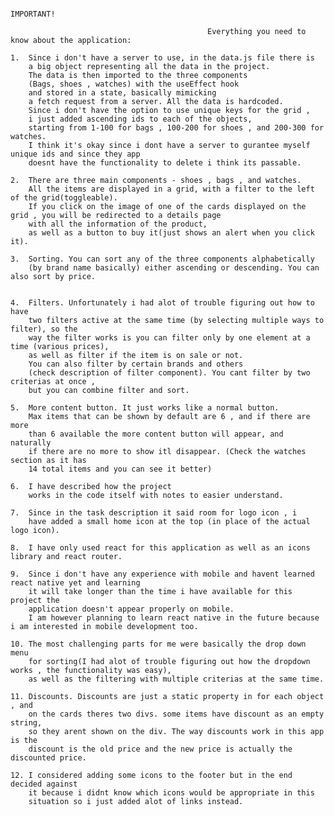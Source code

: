                                                                     IMPORTANT!

                                                Everything you need to know about the application:

    1.  Since i don't have a server to use, in the data.js file there is 
        a big object representing all the data in the project.
        The data is then imported to the three components 
        (Bags, shoes , watches) with the useEffect hook 
        and stored in a state, basically mimicking
        a fetch request from a server. All the data is hardcoded.
        Since i don't have the option to use unique keys for the grid , 
        i just added ascending ids to each of the objects,
        starting from 1-100 for bags , 100-200 for shoes , and 200-300 for watches. 
        I think it's okay since i dont have a server to gurantee myself unique ids and since they app 
        doesnt have the functionality to delete i think its passable.

    2.  There are three main components - shoes , bags , and watches. 
        All the items are displayed in a grid, with a filter to the left of the grid(toggleable).
        If you click on the image of one of the cards displayed on the grid , you will be redirected to a details page 
        with all the information of the product,
        as well as a button to buy it(just shows an alert when you click it).

    3.  Sorting. You can sort any of the three components alphabetically 
        (by brand name basically) either ascending or descending. You can also sort by price.
    

    4.  Filters. Unfortunately i had alot of trouble figuring out how to have 
        two filters active at the same time (by selecting multiple ways to filter), so the          
        way the filter works is you can filter only by one element at a time (various prices), 
        as well as filter if the item is on sale or not.
        You can also filter by certain brands and others 
        (check description of filter component). You cant filter by two criterias at once , 
        but you can combine filter and sort.

    5.  More content button. It just works like a normal button. 
        Max items that can be shown by default are 6 , and if there are more 
        than 6 available the more content button will appear, and naturally 
        if there are no more to show itl disappear. (Check the watches section as it has 
        14 total items and you can see it better)

    6.  I have described how the project 
        works in the code itself with notes to easier understand.

    7.  Since in the task description it said room for logo icon , i 
        have added a small home icon at the top (in place of the actual logo icon).

    8.  I have only used react for this application as well as an icons library and react router.

    9.  Since i don't have any experience with mobile and havent learned react native yet and learning 
        it will take longer than the time i have available for this project the 
        application doesn't appear properly on mobile. 
        I am however planning to learn react native in the future because i am interested in mobile development too.

    10. The most challenging parts for me were basically the drop down menu 
        for sorting(I had alot of trouble figuring out how the dropdown works , the functionality was easy), 
        as well as the filtering with multiple criterias at the same time.

    11. Discounts. Discounts are just a static property in for each object , and 
        on the cards theres two divs. some items have discount as an empty string, 
        so they arent shown on the div. The way discounts work in this app is the 
        discount is the old price and the new price is actually the discounted price.

    12. I considered adding some icons to the footer but in the end decided against 
        it because i didnt know which icons would be appropriate in this 
        situation so i just added alot of links instead.